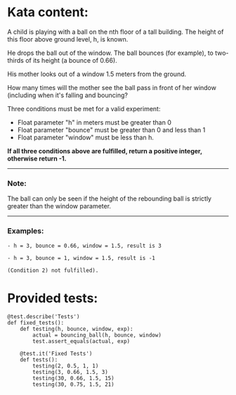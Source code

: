# Kata content:
A child is playing with a ball on the nth floor of a tall building. The height of this floor above ground level, h, is known.

He drops the ball out of the window. The ball bounces (for example), to two-thirds of its height (a bounce of 0.66).

His mother looks out of a window 1.5 meters from the ground.

How many times will the mother see the ball pass in front of her window (including when it's falling and bouncing?

Three conditions must be met for a valid experiment:
- Float parameter "h" in meters must be greater than 0
- Float parameter "bounce" must be greater than 0 and less than 1
- Float parameter "window" must be less than h.  

__If all three conditions above are fulfilled, return a positive integer, otherwise return -1.__
___
### Note:
The ball can only be seen if the height of the rebounding ball is strictly greater than the window parameter.
___
### Examples:
```
- h = 3, bounce = 0.66, window = 1.5, result is 3

- h = 3, bounce = 1, window = 1.5, result is -1 

(Condition 2) not fulfilled).
```
# Provided tests:
```Py
@test.describe('Tests')
def fixed_tests():
    def testing(h, bounce, window, exp):
        actual = bouncing_ball(h, bounce, window)
        test.assert_equals(actual, exp)
        
    @test.it('Fixed Tests')
    def tests():
        testing(2, 0.5, 1, 1)
        testing(3, 0.66, 1.5, 3)
        testing(30, 0.66, 1.5, 15)
        testing(30, 0.75, 1.5, 21)
```